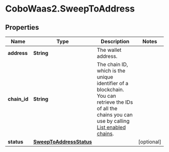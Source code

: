# CoboWaas2.SweepToAddress

## Properties

Name | Type | Description | Notes
------------ | ------------- | ------------- | -------------
**address** | **String** | The wallet address. | 
**chain_id** | **String** | The chain ID, which is the unique identifier of a blockchain. You can retrieve the IDs of all the chains you can use by calling [List enabled chains](https://www.cobo.com/developers/v2/api-references/wallets/list-enabled-chains). | 
**status** | [**SweepToAddressStatus**](SweepToAddressStatus.md) |  | [optional] 


